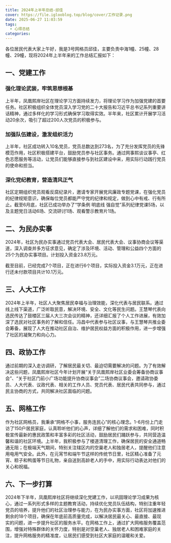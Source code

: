```yaml
---
title: 2024年上半年总结-邱佳
cover: https://file.iglooblog.top/blog/cover/工作记录.png
date: 2025-06-27 11:03:59
tags:
  - 心得总结
categories:
---
```


各位居民代表大家上午好，我是3号网格员邱佳，主要负责中海1幢、25幢、28幢、29幢，现将2024年上半年来的工作总结汇报如下：

## 一、党建工作

### 强化理论武装，牢筑思想根基

上半年，凤凰熙岸社区在理论学习方面持续发力，将理论学习作为加强党建的首要任务。社区积极组织全体党员深入学习党的二十大报告和习近平总书记系列重要讲话精神，通过多样化的学习形式确保学习取得实效。半年来，社区累计开展学习活动20余次，吸引了超过200人次党员的积极参与。

### 加强队伍建设，激发组织活力

上半年，社区成功转入10名党员，党员总数达到273名，为了充分发挥党员的先锋模范作用，社区积极搭建平台，鼓励党员参与社区事务。通过网事熙谈议事亭、红色志愿服务等活动，让党员们能够直接参与到社区建设中来，用实际行动践行党员的使命和担当。

### 深化党纪教育，营造清风正气

社区定期组织党员观看反腐纪录片，邀请专家开展党风廉政专题党课，在强化党员的纪律规矩意识，确保每位党员都能严守党的纪律和规定，做到心中有戒、行有所止。截至6月底，社区已成功举办了“学条例 明底线 强自觉”系列纪律党课5场，以及主题党日活动6场、交流研讨1场、观看警示教育片1场。

## 二、为民办实事

2024年，社区为民办实事通过党员代表大会、居民代表大会、议事协商会议等渠道，深入调查并多方征求意见，确定了涉及环境、活动、管理和公益四个方面的25个为民办实事项目。计划投入资金23.8万元。  

截至目前，已经完成7个项目，正在进行6个项目，实际投入资金3.1万元，正在进行还未付款项目共计10.1万元。

## 三、人大工作

2024年上半年，社区人大聚焦居民幸福与治理效能，深化代表与居民联系。通过线上线下渠道，广泛听取民意，解决环境、安全、文化等民生问题。王慧琴代表向选民传达了鼓楼区三届人大三次会议的精神，还详细汇报了个人工作进展，有效加深了选民对社区事务的了解和信任。冯昌中代表参与社区议事，与王慧琴共推业委会筹备，展现了人大在推动社区自治、维护居民权益方面的积极作用，进一步增强了社区的凝聚力和向心力。

## 四、政协工作

通过前期的深入走访调研，了解居民最关切、最迫切需要解决的问题。为了有效解决这些问题，凤凰熙岸社区今年计划开展“关于凤凰熙岸社区业委会筹备协商议事会”、“关于社区门前小广场功能提升协商议事会”二场协商议事会，邀请政协委员、人大代表、议政代表、相关的工作人员、党员代表、居民代表共同参与，通过民主协商的方式，共同解决社区面临的问题。

## 五、网格工作

作为社区网格员，我秉承“网格不小事，服务连民心”的核心理念。1-6月份上门走访了150户居民家庭，认真聆听他们的心声，详细了解他们的需求和困难，同时积极宣传最新的惠民政策和丰富多彩的社区活动，鼓励居民们踊跃参与，共同营造温馨和谐的社区环境。上半年，我积极参与了楼道清理工作，确保居民的安全通道畅通无阻；在极端天气期间，特别关注辖区内的空巢老人和独居老人，提醒他们注意用电用气安全。此外，在元宵节和端午节这样的传统节日里，社区精心准备了元宵、粽子和鸭蛋等节日礼物，亲自送到高龄老人的手中，用实际行动表达对他们的关心和祝福。

## 六、下一步打算

2024年下半年，凤凰熙岸社区将继续深化党建工作，以巩固理论学习成果为核心，通过一系列形式多样的主题教育活动，持续优化党员队伍结构，特别注重年轻党员的培养，提升他们的社区治理参与能力，在为民办实事方面，社区将加速推进剩余的18个项目，确保在年底前高质量完成，以解决居民最关心、最直接、最现实的问题，进一步提升社区的服务水平。在网格工作上，通过扩大网格服务覆盖范围，增强对特殊群体的关怀力度，特别是对空巢老人、独居老人和困难家庭的关注，提升网格服务的精准度，让居民们感受到社区大家庭的温暖和关爱。
